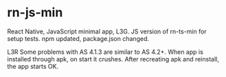 # rn-js-min

React Native, JavaScript minimal app, L3G.
JS version of rn-ts-min for setup tests.
npm updated, package.json changed.

L3R
Some problems with AS 4.1.3 are similar to AS 4.2+.
When app is installed through apk, on start it crushes.
After recreating apk and reinstall, the app starts OK.
